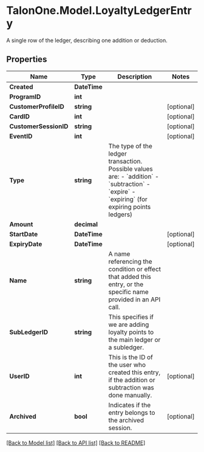 # TalonOne.Model.LoyaltyLedgerEntry
A single row of the ledger, describing one addition or deduction.
## Properties

Name | Type | Description | Notes
------------ | ------------- | ------------- | -------------
**Created** | **DateTime** |  | 
**ProgramID** | **int** |  | 
**CustomerProfileID** | **string** |  | [optional] 
**CardID** | **int** |  | [optional] 
**CustomerSessionID** | **string** |  | [optional] 
**EventID** | **int** |  | [optional] 
**Type** | **string** | The type of the ledger transaction. Possible values are: - &#x60;addition&#x60; - &#x60;subtraction&#x60; - &#x60;expire&#x60; - &#x60;expiring&#x60; (for expiring points ledgers)  | 
**Amount** | **decimal** |  | 
**StartDate** | **DateTime** |  | [optional] 
**ExpiryDate** | **DateTime** |  | [optional] 
**Name** | **string** | A name referencing the condition or effect that added this entry, or the specific name provided in an API call. | 
**SubLedgerID** | **string** | This specifies if we are adding loyalty points to the main ledger or a subledger. | 
**UserID** | **int** | This is the ID of the user who created this entry, if the addition or subtraction was done manually. | [optional] 
**Archived** | **bool** | Indicates if the entry belongs to the archived session. | [optional] 

[[Back to Model list]](../README.md#documentation-for-models) [[Back to API list]](../README.md#documentation-for-api-endpoints) [[Back to README]](../README.md)

